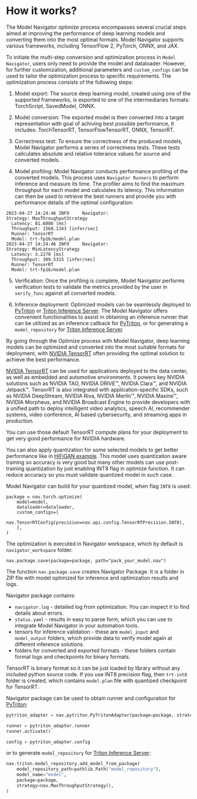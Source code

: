 <!--
Copyright (c) 2021-2023, NVIDIA CORPORATION. All rights reserved.

Licensed under the Apache License, Version 2.0 (the "License");
you may not use this file except in compliance with the License.
You may obtain a copy of the License at

    http://www.apache.org/licenses/LICENSE-2.0

Unless required by applicable law or agreed to in writing, software
distributed under the License is distributed on an "AS IS" BASIS,
WITHOUT WARRANTIES OR CONDITIONS OF ANY KIND, either express or implied.
See the License for the specific language governing permissions and
limitations under the License.
-->

# How it works?

The Model Navigator optimize process encompasses several crucial steps aimed at improving the performance of deep learning models and converting them into the most optimal formats. Model Navigator supports various frameworks, including TensorFlow 2, PyTorch, ONNX, and JAX.

To initiate the multi-step conversion and optimization process in `Model Navigator`, users only need to provide the model and dataloader. However, for further customization, additional parameters and `custom_configs` can be used to tailor the optimization process to specific requirements. The optimization process consists of the following steps:

1. Model export: The source deep learning model, created using one of the supported frameworks, is exported to one of the intermediaries formats: TorchScript, SavedModel, ONNX.

2. Model conversion: The exported model is then converted into a target representation with goal of achiving best possible performance, it includes: TorchTensorRT, TensorFlowTensorRT, ONNX, TensorRT.

3. Correctness test: To ensure the correctness of the produced models, Model Navigator performs a series of correctness tests. These tests callculates absolute and relative tolerance values for source and converted models.

4. Model profiling: Model Navigator conducts performance profiling of the converted models. This process uses `Navigator Runners` to perform inference and measure its time.
The profiler aims to find the maximum throughput for each model and calculates its latency. This information can then be used to retrieve the best runners and provide you with performance details of the optimal configuration:

```
2023-04-27 14:24:46 INFO     Navigator:
Strategy: MaxThroughputStrategy
  Latency: 81.6086 [ms]
  Throughput: 1568.1343 [infer/sec]
  Runner: TensorRT
  Model: trt-fp16/model.plan
2023-04-27 14:24:46 INFO     Navigator:
Strategy: MinLatencyStrategy
  Latency: 3.2270 [ms]
  Throughput: 309.5315 [infer/sec]
  Runner: TensorRT
  Model: trt-fp16/model.plan
```

5. Verification: Once the profiling is complete, Model Navigator performs verification tests to validate the metrics provided by the user in `verify_func` against all converted models.

6. Inference deployment: Optimized models can be seamlessly deployed to [PyTriton](https://github.com/triton-inference-server/pytriton) or [Triton Inference Server](https://github.com/triton-inference-server/server). The Model Navigator offers convenient functionalities to assist in obtaining an inference runner that can be utilized as an inference callback for [PyTriton](https://github.com/triton-inference-server/pytriton), or for generating a `model_repository` for [Triton Inference Server](https://github.com/triton-inference-server/server).

By going through the Optimize process with Model Navigator, deep learning models can be optimized and converted into the most suitable formats for deployment, with [NVIDIA TensorRT](https://developer.nvidia.com/tensorrt) often providing the optimal solution to achieve the best performance.

[NVIDIA TensorRT](https://developer.nvidia.com/tensorrt) can be used for applications deployed to the data center, as well as embedded and automotive environments. It powers key NVIDIA solutions such as NVIDIA TAO, NVIDIA DRIVE™, NVIDIA Clara™, and NVIDIA Jetpack™.
TensorRT is also integrated with application-specific SDKs, such as NVIDIA DeepStream, NVIDIA Riva, NVIDIA Merlin™, NVIDIA Maxine™, NVIDIA Morpheus, and NVIDIA Broadcast Engine to provide developers with a unified path to deploy intelligent video analytics, speech AI, recommender systems, video conference, AI based cybersecurity, and streaming apps in production.

You can use those default TensorRT compute plans for your deployment to get very good performance for NVIDIA hardware.

You can also apply quantization for some selected models to get better performance like in [HiFiGAN example](../examples/08_optimize_pytorrch_hifigan_qat_model/README.md). This model uses quantization aware training so accuracy is very good but many other models can use post-training quantization by just enabling INT8 flag in optimize function. It can reduce accuracy so you must validate quantized model in such case.

Model Navigator can build for your quantized model, when flag ```INT8``` is used:

```
package = nav.torch.optimize(
    model=model,
    dataloader=dataloader,
    custom_configs=[
            nav.TensorRTConfig(precision=nav.api.config.TensorRTPrecision.INT8),
    ],
)
```

The optimization is executed in Navigator workspace, which by default is ```navigator_workspace``` folder.

```
nav.package.save(package=package, path="pack_your_model.nav")
```

The function ```nav.package.save``` creates Navigator Package. It is a folder in ZIP file with model optimized for inference and optimization results and logs.

Navigator package contains:
* ```navigator.log``` - detailed log from optimization. You can inspect it to find details about errors.
* ```status.yaml``` - results in easy to parse form, which you can use to integrate Model Navigator in your automation tools.
* tensors for inference validation - these are ```model_input``` and ```model_output``` folders, which provide data to verify model again at different inference solutions.
* folders for converted and exported formats - these folders contain format logs and checkpoints for binary formats.

TensorRT is binary format so it can be just loaded by library without any included python source code. If you use INT8 precision flag, then ```trt-int8``` folder is created, which contains ```model.plan``` file with quantized checkpoint for TensorRT.

Navigator package can be used to obtain runner and configuration for [PyTriton](https://github.com/triton-inference-server/pytriton):

```python
pytriton_adapter = nav.pytriton.PyTritonAdapter(package=package, strategy=nav.MaxThroughputStrategy())

runner = pytriton_adapter.runner
runner.activate()

config = pytriton_adapter.config
```

or to generate `model_repository` for [Triton Inference Server](https://github.com/triton-inference-server/server):

```python
nav.triton.model_repository.add_model_from_package(
    model_repository_path=pathlib.Path("model_repository"),
    model_name="model",
    package=package,
    strategy=nav.MaxThroughputStrategy(),
)
```

